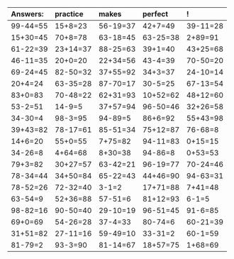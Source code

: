 | Answers: | practice | makes | perfect | ! |
| :--- | :--- | :--- | :--- | :--- |
| 99-44=55 | 15+8=23 | 56-19=37 | 42+7=49 | 39-11=28 | 
| 15+30=45 | 70+8=78 | 63-18=45 | 63-25=38 | 2+89=91 | 
| 61-22=39 | 23+14=37 | 88-25=63 | 39+1=40 | 43+25=68 | 
| 46-11=35 | 20+0=20 | 22+34=56 | 43-4=39 | 70-50=20 | 
| 69-24=45 | 82-50=32 | 37+55=92 | 34+3=37 | 24-10=14 | 
| 20+4=24 | 63-35=28 | 87-70=17 | 30-5=25 | 67-13=54 | 
| 83+0=83 | 70-48=22 | 62+31=93 | 10+52=62 | 48+12=60 | 
| 53-2=51 | 14-9=5 | 37+57=94 | 96-50=46 | 32+26=58 | 
| 34-30=4 | 98-3=95 | 94-89=5 | 86+6=92 | 55+43=98 | 
| 39+43=82 | 78-17=61 | 85-51=34 | 75+12=87 | 76-68=8 | 
| 14+6=20 | 55+0=55 | 7+75=82 | 94-11=83 | 0+15=15 | 
| 34-26=8 | 4+64=68 | 8+30=38 | 94-86=8 | 0+53=53 | 
| 79+3=82 | 30+27=57 | 63-42=21 | 96-19=77 | 70-24=46 | 
| 78-34=44 | 34+50=84 | 65-22=43 | 44+46=90 | 94-63=31 | 
| 78-52=26 | 72-32=40 | 3-1=2 | 17+71=88 | 7+41=48 | 
| 63-54=9 | 52+36=88 | 57-51=6 | 81+12=93 | 6-1=5 | 
| 98-82=16 | 90-50=40 | 29-10=19 | 96-51=45 | 91-6=85 | 
| 69+0=69 | 54-26=28 | 37-4=33 | 80-74=6 | 60-21=39 | 
| 31+51=82 | 27-11=16 | 59-49=10 | 33-31=2 | 60-1=59 | 
| 81-79=2 | 93-3=90 | 81-14=67 | 18+57=75 | 1+68=69 | 
